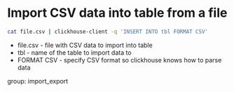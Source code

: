 # Import CSV data into table from a file

```bash
cat file.csv | clickhouse-client -q 'INSERT INTO tbl FORMAT CSV'
```

- file.csv - file with CSV data to import into table
- tbl - name of the table to import data to
- FORMAT CSV - specify CSV format so clickhouse knows how to parse data

group: import_export
